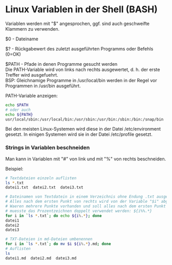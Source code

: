 # Linux Variablen in der Shell (BASH)

Variablen werden mit "$" angesprochen, ggf. sind auch geschweifte Klammern zu verwenden.

$0 - Dateiname

$? - Rückgabewert des zuletzt ausgeführten Programms oder Befehls (0=OK)

$PATH - Pfade in denen Programme gesucht werden  
Die PATH-Variable wird von links nach rechts ausgewertet, d. h. der erste Treffer wird ausgefuehrt.  
BSP: Gleichnamige Programme in /usr/local/bin werden in der Regel vor Programmen in /usr/bin ausgeführt.

PATH-Variable anzeigen:

```bash
echo $PATH
# oder auch
echo ${PATH}
usr/local/sbin:/usr/local/bin:/usr/sbin:/usr/bin:/sbin:/bin:/snap/bin
```
Bei den meisten Linux-Systemen wird diese in der Datei /etc/environment gesetzt.
In einigen Systemen wird sie in der Datei /etc/profile gesetzt.

### Strings in Variablen beschneiden

Man kann in Variablen mit "#" von link und mit "%" von rechts beschneiden.

Beispiel:

```bash
# Textdateien einzeln auflisten
ls *.txt
datei1.txt  datei2.txt  datei3.txt

# Dateinamen von Textdatein in einem Verzeichnis ohne Endung .txt ausgeben
# Alles nach dem ersten Punkt von rechts wird von der Variable "$i" abgeschnitten.
# Waeren mehrere Punkte vorhanden und soll alles nach dem ersten Punkt abgeschnitten werden,
# muesste das Prozentzeichnen doppelt verwendet werden: ${i%%.*}
for i in `ls *.txt`; do echo ${i%.*}; done
datei1
datei2
datei3

# TXT-Dateien in md-Dateien umbenennen
for i in `ls *.txt`; do mv $i ${i%.*}.md; done
# Auflisten
ls
datei1.md  datei2.md  datei3.md
```